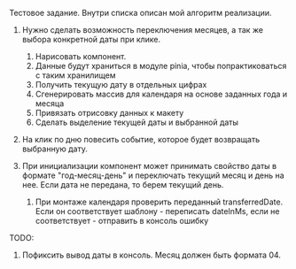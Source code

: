 Тестовое задание. Внутри списка описан мой алгоритм реализации.

1. Нужно сделать возможность переключения месяцев, а так же выбора конкретной даты при клике.
   1. Нарисовать компонент.
   2. Данные будут храниться в модуле pinia, чтобы попрактиковаться с таким хранилищем
   3. Получить текущую дату в отдельных цифрах
   4. Сгенерировать массив для календаря на основе заданных года и месяца
   5. Привязать отрисовку данных к макету
   6. Сделать выделение текущей даты и выбранной даты

2. На клик по дню повесить событие, которое будет возвращать выбранную дату.
3. При инициализации компонент может принимать свойство даты в формате "год-месяц-день" и переключать текущий месяц и день на нее. Если дата не передана, то берем текущий день.
    1.  При монтаже календаря проверить переданный transferredDate. Если он соответствует шаблону - переписать dateInMs, если не соответствует - отправить в консоль ошибку


TODO:
1. Пофиксить вывод даты в консоль. Месяц должен быть формата 04.
